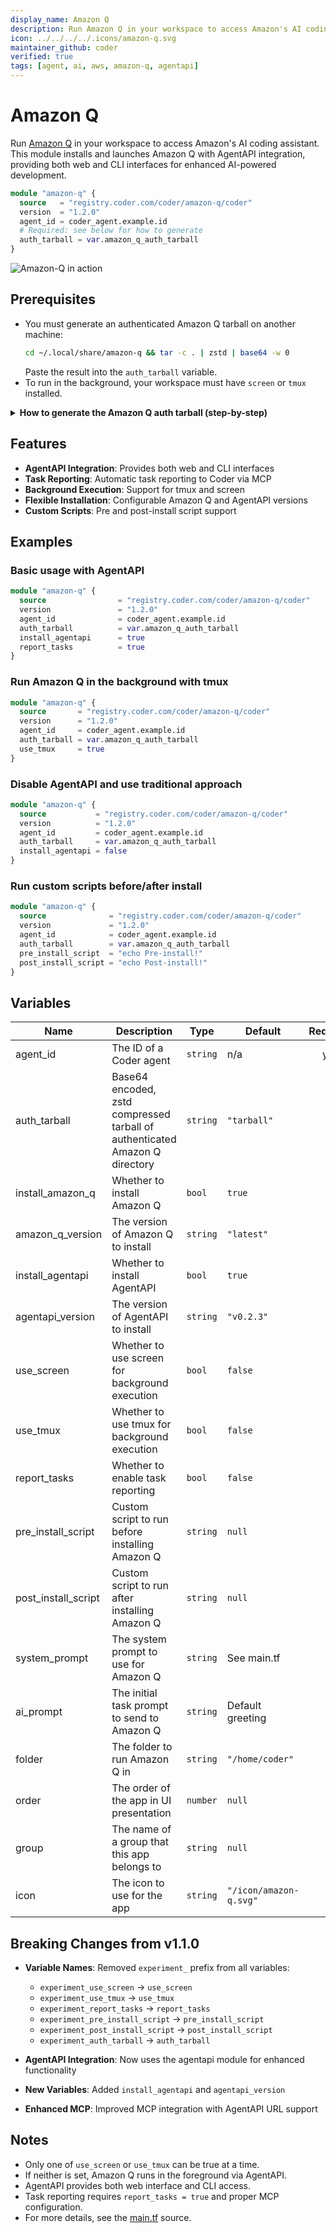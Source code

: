 ```yaml
---
display_name: Amazon Q
description: Run Amazon Q in your workspace to access Amazon's AI coding assistant with AgentAPI integration.
icon: ../../../../.icons/amazon-q.svg
maintainer_github: coder
verified: true
tags: [agent, ai, aws, amazon-q, agentapi]
---
```


# Amazon Q

Run [Amazon Q](https://aws.amazon.com/q/) in your workspace to access Amazon's AI coding assistant. This module installs and launches Amazon Q with AgentAPI integration, providing both web and CLI interfaces for enhanced AI-powered development.

```tf
module "amazon-q" {
  source   = "registry.coder.com/coder/amazon-q/coder"
  version  = "1.2.0"
  agent_id = coder_agent.example.id
  # Required: see below for how to generate
  auth_tarball = var.amazon_q_auth_tarball
}
```

![Amazon-Q in action](../../.images/amazon-q.png)

## Prerequisites

- You must generate an authenticated Amazon Q tarball on another machine:
  ```sh
  cd ~/.local/share/amazon-q && tar -c . | zstd | base64 -w 0
  ```
  Paste the result into the `auth_tarball` variable.
- To run in the background, your workspace must have `screen` or `tmux` installed.

<details>
<summary><strong>How to generate the Amazon Q auth tarball (step-by-step)</strong></summary>

**1. Install and authenticate Amazon Q on your local machine:**

- Download and install Amazon Q from the [official site](https://aws.amazon.com/q/developer/).
- Run `q login` and complete the authentication process in your terminal.

**2. Locate your Amazon Q config directory:**

- The config is typically stored at `~/.local/share/amazon-q`.

**3. Generate the tarball:**

- Run the following command in your terminal:
  ```sh
  cd ~/.local/share/amazon-q
  tar -c . | zstd | base64 -w 0
  ```

**4. Copy the output:**

- The command will output a long string. Copy this entire string.

**5. Paste into your Terraform variable:**

- Assign the string to the `auth_tarball` variable in your Terraform configuration, for example:
  ```tf
  variable "amazon_q_auth_tarball" {
    type    = string
    default = "PASTE_LONG_STRING_HERE"
  }
  ```

**Note:**

- You must re-generate the tarball if you log out or re-authenticate Amazon Q on your local machine.
- This process is required for each user who wants to use Amazon Q in their workspace.

[Reference: Amazon Q documentation](https://docs.aws.amazon.com/amazonq/latest/qdeveloper-ug/generate-docs.html)

</details>

## Features

- **AgentAPI Integration**: Provides both web and CLI interfaces
- **Task Reporting**: Automatic task reporting to Coder via MCP
- **Background Execution**: Support for tmux and screen
- **Flexible Installation**: Configurable Amazon Q and AgentAPI versions
- **Custom Scripts**: Pre and post-install script support

## Examples

### Basic usage with AgentAPI

```tf
module "amazon-q" {
  source                = "registry.coder.com/coder/amazon-q/coder"
  version               = "1.2.0"
  agent_id              = coder_agent.example.id
  auth_tarball          = var.amazon_q_auth_tarball
  install_agentapi      = true
  report_tasks          = true
}
```

### Run Amazon Q in the background with tmux

```tf
module "amazon-q" {
  source       = "registry.coder.com/coder/amazon-q/coder"
  version      = "1.2.0"
  agent_id     = coder_agent.example.id
  auth_tarball = var.amazon_q_auth_tarball
  use_tmux     = true
}
```

### Disable AgentAPI and use traditional approach

```tf
module "amazon-q" {
  source           = "registry.coder.com/coder/amazon-q/coder"
  version          = "1.2.0"
  agent_id         = coder_agent.example.id
  auth_tarball     = var.amazon_q_auth_tarball
  install_agentapi = false
}
```

### Run custom scripts before/after install

```tf
module "amazon-q" {
  source              = "registry.coder.com/coder/amazon-q/coder"
  version             = "1.2.0"
  agent_id            = coder_agent.example.id
  auth_tarball        = var.amazon_q_auth_tarball
  pre_install_script  = "echo Pre-install!"
  post_install_script = "echo Post-install!"
}
```

## Variables

| Name | Description | Type | Default | Required |
|------|-------------|------|---------|:--------:|
| agent_id | The ID of a Coder agent | `string` | n/a | yes |
| auth_tarball | Base64 encoded, zstd compressed tarball of authenticated Amazon Q directory | `string` | `"tarball"` | no |
| install_amazon_q | Whether to install Amazon Q | `bool` | `true` | no |
| amazon_q_version | The version of Amazon Q to install | `string` | `"latest"` | no |
| install_agentapi | Whether to install AgentAPI | `bool` | `true` | no |
| agentapi_version | The version of AgentAPI to install | `string` | `"v0.2.3"` | no |
| use_screen | Whether to use screen for background execution | `bool` | `false` | no |
| use_tmux | Whether to use tmux for background execution | `bool` | `false` | no |
| report_tasks | Whether to enable task reporting | `bool` | `false` | no |
| pre_install_script | Custom script to run before installing Amazon Q | `string` | `null` | no |
| post_install_script | Custom script to run after installing Amazon Q | `string` | `null` | no |
| system_prompt | The system prompt to use for Amazon Q | `string` | See main.tf | no |
| ai_prompt | The initial task prompt to send to Amazon Q | `string` | Default greeting | no |
| folder | The folder to run Amazon Q in | `string` | `"/home/coder"` | no |
| order | The order of the app in UI presentation | `number` | `null` | no |
| group | The name of a group that this app belongs to | `string` | `null` | no |
| icon | The icon to use for the app | `string` | `"/icon/amazon-q.svg"` | no |

## Breaking Changes from v1.1.0

- **Variable Names**: Removed `experiment_` prefix from all variables:
  - `experiment_use_screen` → `use_screen`
  - `experiment_use_tmux` → `use_tmux`
  - `experiment_report_tasks` → `report_tasks`
  - `experiment_pre_install_script` → `pre_install_script`
  - `experiment_post_install_script` → `post_install_script`
  - `experiment_auth_tarball` → `auth_tarball`

- **AgentAPI Integration**: Now uses the agentapi module for enhanced functionality
- **New Variables**: Added `install_agentapi` and `agentapi_version`
- **Enhanced MCP**: Improved MCP integration with AgentAPI URL support

## Notes

- Only one of `use_screen` or `use_tmux` can be true at a time.
- If neither is set, Amazon Q runs in the foreground via AgentAPI.
- AgentAPI provides both web interface and CLI access.
- Task reporting requires `report_tasks = true` and proper MCP configuration.
- For more details, see the [main.tf](./main.tf) source.
